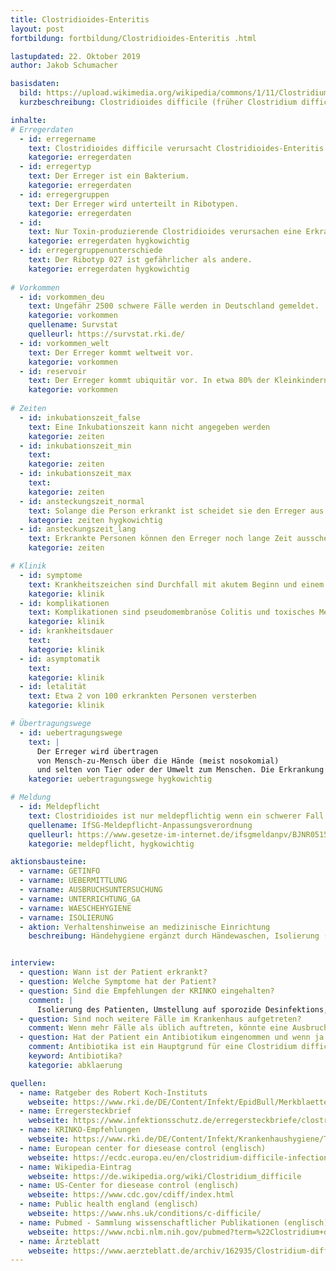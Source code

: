 ```yaml
---
title: Clostridioides-Enteritis 
layout: post
fortbildung: fortbildung/Clostridioides-Enteritis .html

lastupdated: 22. Oktober 2019
author: Jakob Schumacher

basisdaten:
  bild: https://upload.wikimedia.org/wikipedia/commons/1/11/ClostridiumDifficile.jpg
  kurzbeschreibung: Clostridioides difficile (früher Clostridium difficile) ist ein nosokomialer Erreger, der meist nach einer Antibiotikagabe auftritt. Die Meldungen erfolgen üblicherweise aus einem Krankenhaus.

inhalte:  
# Erregerdaten
  - id: erregername
    text: Clostridioides difficile verursacht Clostridioides-Enteritis
    kategorie: erregerdaten
  - id: erregertyp
    text: Der Erreger ist ein Bakterium. 
    kategorie: erregerdaten
  - id: erregergruppen
    text: Der Erreger wird unterteilt in Ribotypen. 
    kategorie: erregerdaten
  - id: 
    text: Nur Toxin-produzierende Clostridioides verursachen eine Erkrankung
    kategorie: erregerdaten hygkowichtig
  - id: erregergruppenunterschiede
    text: Der Ribotyp 027 ist gefährlicher als andere.  
    kategorie: erregerdaten hygkowichtig
    
# Vorkommen
  - id: vorkommen_deu
    text: Ungefähr 2500 schwere Fälle werden in Deutschland gemeldet.
    kategorie: vorkommen
    quellename: Survstat
    quelleurl: https://survstat.rki.de/
  - id: vorkommen_welt
    text: Der Erreger kommt weltweit vor.
    kategorie: vorkommen
  - id: reservoir
    text: Der Erreger kommt ubiquitär vor. In etwa 80% der Kleinkindern und 5% der Erwachsenen tragen den Erreger im Darm. 
    kategorie: vorkommen
    
# Zeiten
  - id: inkubationszeit_false
    text: Eine Inkubationszeit kann nicht angegeben werden
    kategorie: zeiten
  - id: inkubationszeit_min
    text: 
    kategorie: zeiten
  - id: inkubationszeit_max
    text:
    kategorie: zeiten
  - id: ansteckungszeit_normal
    text: Solange die Person erkrankt ist scheidet sie den Erreger aus  (aus pragmatischen Gründen wird empfohlen die Isolierungsmaßnahmen 48h nach Ende der Symptome aufzuheben)
    kategorie: zeiten hygkowichtig
  - id: ansteckungszeit_lang 
    text: Erkrankte Personen können den Erreger noch lange Zeit ausscheiden
    kategorie: zeiten

# Klinik
  - id: symptome
    text: Krankheitszeichen sind Durchfall mit akutem Beginn und einem  spezifischen fauligen Geruch.
    kategorie: klinik
  - id: komplikationen
    text: Komplikationen sind pseudomembranöse Colitis und toxisches Megacolon
    kategorie: klinik
  - id: krankheitsdauer
    text: 
    kategorie: klinik
  - id: asymptomatik
    text: 
    kategorie: klinik
  - id: letalität
    text: Etwa 2 von 100 erkrankten Personen versterben
    kategorie: klinik

# Übertragungswege
  - id: uebertragungswege
    text: | 
      Der Erreger wird übertragen 
      von Mensch-zu-Mensch über die Hände (meist nosokomial)
      und selten von Tier oder der Umwelt zum Menschen. Die Erkrankung tritt eigentlich nur auf, wenn zuvor Antibiotika gegeben wurden.
    kategorie: uebertragungswege hygkowichtig

# Meldung
  - id: Meldepflicht
    text: Clostridioides ist nur meldepflichtig wenn ein schwerer Fall auftritt. Ein schwerer Fall liegt vor wenn aufgrund der Erkrankung eine Aufnahme in ein Krankenhaus erfolgen musste, wenn die erkrankte Person aufgrund der Erkrankung auf eine Intensivstation verlegt werden musste, aufgrund der Erkrankung ein chirurgischer Eingriff erfolgen musste, die Erkrankung zum Tode beiträgt.
    quellename: IfSG-Meldepflicht-Anpassungsverordnung
    quelleurl: https://www.gesetze-im-internet.de/ifsgmeldanpv/BJNR051500016.html
    kategorie: meldepflicht, hygkowichtig   

aktionsbausteine:
  - varname: GETINFO
  - varname: UEBERMITTLUNG
  - varname: AUSBRUCHSUNTERSUCHUNG
  - varname: UNTERRICHTUNG_GA
  - varname: WAESCHEHYGIENE
  - varname: ISOLIERUNG
  - aktion: Verhaltenshinweise an medizinische Einrichtung
    beschreibung: Händehygiene ergänzt durch Händewaschen, Isolierung (Heim, Krankenhaus o.ä.), eigene Toilette für erkrankte Personen, Desinfektion (z.B. tägliche Wischdesinfektion), Umstellung auf sporozides Mittel, Steckbettenspüle nach Benutzung sporozid waschen, Minimierung Personalbewegung. Siehe [KRINKO-Empfehlungen zu Clostridioides]() 


interview:     
  - question: Wann ist der Patient erkrankt?
  - question: Welche Symptome hat der Patient?
  - question: Sind die Empfehlungen der KRINKO eingehalten?
    comment: |
      Isolierung des Patienten, Umstellung auf sporozide Desinfektions, z.B. bei Steckbetten. [KRINKO-Empfehlungen zu Clostridien](https://www.rki.de/DE/Content/Infekt/Krankenhaushygiene/ThemenAZ/C/Hygiene_CDI_BGBL_62-7-2019.pdf?__blob=publicationFile)
  - question: Sind noch weitere Fälle im Krankenhaus aufgetreten?
    comment: Wenn mehr Fälle als üblich auftreten, könnte eine Ausbruchsuntersuchung erfolgen. 
  - question: Hat der Patient ein Antibiotikum eingenommen und wenn ja aufgrund welcher Indikation?
    comment: Antibiotika ist ein Hauptgrund für eine Clostridium difficile Diarrhoe. Die Entscheidung ob ein Antibiotikum gegeben werden sollte oder nicht sollte von einer Ärztin/einem Arzt getroffen werden.
    keyword: Antibiotika?
    kategorie: abklaerung

quellen:
  - name: Ratgeber des Robert Koch-Instituts
    webseite: https://www.rki.de/DE/Content/Infekt/EpidBull/Merkblaetter/Ratgeber_Clostridium.html
  - name: Erregersteckbrief
    webseite: https://www.infektionsschutz.de/erregersteckbriefe/clostridium-difficile/
  - name: KRINKO-Empfehlungen
    webseite: https://www.rki.de/DE/Content/Infekt/Krankenhaushygiene/ThemenAZ/C/Hygiene_CDI_BGBL_62-7-2019.pdf?__blob=publicationFile
  - name: European center for diesease control (englisch)
    webseite: https://ecdc.europa.eu/en/clostridium-difficile-infections
  - name: Wikipedia-Eintrag
    webseite: https://de.wikipedia.org/wiki/Clostridium_difficile
  - name: US-Center for diesease control (englisch)
    webseite: https://www.cdc.gov/cdiff/index.html
  - name: Public health england (englisch)
    webseite: https://www.nhs.uk/conditions/c-difficile/
  - name: Pubmed - Sammlung wissenschaftlicher Publikationen (englisch)
    webseite: https://www.ncbi.nlm.nih.gov/pubmed?term=%22Clostridium+difficile%22%5BMesh%5D
  - name: Ärzteblatt
    webseite: https://www.aerzteblatt.de/archiv/162935/Clostridium-difficile-Infektion
---
```


